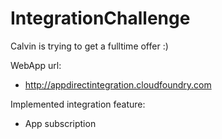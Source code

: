 IntegrationChallenge
====================

Calvin is trying to get a fulltime offer :)

WebApp url:
- http://appdirectintegration.cloudfoundry.com

Implemented integration feature:
- App subscription
